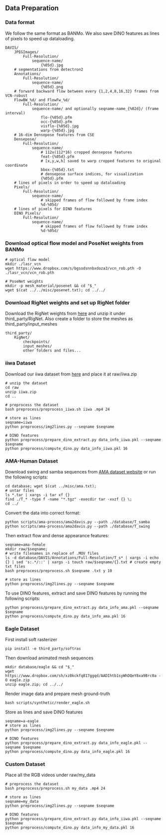 ## Data Preparation

### Data format
We follow the same format as BANMo. We also save DINO features as lines of pixels to speed up dataloading.

```
DAVIS/
    JPEGImages/
        Full-Resolution/
            sequence-name/
                {%05d}.jpg
    # segmentations from detectron2
    Annotations/
        Full-Resolution/
            sequence-name/
                {%05d}.png
    # forward backward flow between every {1,2,4,8,16,32} frames from VCN-robust
    FlowBW_%d/ and FlowFw_%d/ 
        Full-Resolution/
            sequence-name/ and optionally seqname-name_{%02d}/ (frame interval)
                flo-{%05d}.pfm
                occ-{%05d}.pfm
                visflo-{%05d}.jpg
                warp-{%05d}.jpg
    # 16-dim Densepose features from CSE
    Densepose/
        Full-Resolution/
            sequence-name/
                # 112x(112*16) cropped densepose features
                feat-{%05d}.pfm 
                # [x,y,w,h] saved to warp cropped features to original coordinate
                bbox-{%05d}.txt 
                # densepose surface indices, for visualization
                {%05d}.pfm 
    # lines of pixels in order to speed up dataloading
    Pixels/  
        Full-Resolution/
            sequence-name/
                # skipped frames of flow followed by frame index
                %d-%05d/ 
    # lines of pixels for DINO features
    DINO_Pixels/  
        Full-Resolution/
            sequence-name/
                # skipped frames of flow followed by frame index
                %d-%05d/ 
```


### Download optical flow model and PoseNet weights from BANMo
```
# optical flow model
mkdir ./lasr_vcn
wget https://www.dropbox.com/s/bgsodsnnbxdoza3/vcn_rob.pth -O ./lasr_vcn/vcn_rob.pth

# PoseNet weights
mkdir -p mesh_material/posenet && cd "$_"
wget $(cat ../../misc/posenet.txt); cd ../../
```

### Download RigNet weights and set up RigNet folder
Download the RigNet weights from [here](https://umass-my.sharepoint.com/personal/zhanxu_umass_edu/_layouts/15/onedrive.aspx?id=%2Fpersonal%2Fzhanxu%5Fumass%5Fedu%2FDocuments%2FBoxData%2Ftrained%5Fmodels%2Ezip&parent=%2Fpersonal%2Fzhanxu%5Fumass%5Fedu%2FDocuments%2FBoxData&ga=1) and unzip it under third_party/RigNet. Also create a folder to store the meshes as third_party/input_meshes
```
third_party/
    RigNet/
        checkpoints/
        input_meshes/
        other folders and files...
```

### iiwa Dataset
Download our iiwa dataset from [here](https://camm3d.github.io/) and place it at raw/iiwa.zip
```
# unzip the dataset
cd raw
unzip iiwa.zip
cd ..

# preprocess the dataset
bash preprocess/preprocess_iiwa.sh iiwa .mp4 24

# store as lines
seqname=iiwa
python preprocess/img2lines.py --seqname $seqname

# DINO features
python preprocess/prepare_dino_extract.py data_info_iiwa.pkl --seqname $seqname
python preprocess/compute_dino.py data_info_iiwa.pkl 16

```


### AMA-Human Dataset
Download swing and samba sequences from [AMA dataset website](https://people.csail.mit.edu/drdaniel/mesh_animation/) or 
run the following scripts:
```
cd database; wget $(cat ../misc/ama.txt);
# untar files
ls *.tar | xargs -i tar xf {}
find ./T_* -type f -name "*.tgz" -execdir tar -xvzf {} \;
cd ../
```
Convert the data into correct format:
```
python scripts/ama-process/ama2davis.py --path ./database/T_samba
python scripts/ama-process/ama2davis.py --path ./database/T_swing
```
Then extract flow and dense appearance features:
```
seqname=ama-female
mkdir raw/$seqname;
# write filenames in replace of .MOV files
ls -d database/DAVIS/Annotations/Full-Resolution/T_s* | xargs -i echo {} | sed 's:.*/::' | xargs -i touch raw/$seqname/{}.txt # create empty txt files
bash preprocess/preprocess.sh $seqname .txt y 10

# store as lines
python preprocess/img2lines.py --seqname $seqname 
```
To use DINO features, extract and save DINO features by running the following scripts:
```
python preprocess/prepare_dino_extract.py data_info_ama.pkl --seqname $seqname
python preprocess/compute_dino.py data_info_ama.pkl 16
```

### Eagle Dataset
First install soft rasterizer
```
pip install -e third_party/softras
```

Then download animated mesh sequences
```
mkdir database/eagle && cd "$_"
wget https://www.dropbox.com/sh/xz8kckfq817ggqd/AADIhtb1syWhDQeY8xa9Brc0a -O eagle.zip
unzip eagle.zip; cd ../../
```

Render image data and prepare mesh ground-truth
```
bash scripts/synthetic/render_eagle.sh
``` 

Store as lines and save DINO features
```
seqname=a-eagle
# store as lines
python preprocess/img2lines.py --seqname $seqname

# DINO features
python preprocess/prepare_dino_extract.py data_info_eagle.pkl --seqname $seqname
python preprocess/compute_dino.py data_info_eagle.pkl 16
```

### Custom Dataset
Place all the RGB videos under raw/my_data
```
# preprocess the dataset
bash preprocess/preprocess.sh my_data .mp4 24

# store as lines
seqname=my_data
python preprocess/img2lines.py --seqname $seqname

# DINO features
python preprocess/prepare_dino_extract.py data_info_iiwa.pkl --seqname $seqname
python preprocess/compute_dino.py data_info_my_data.pkl 16

```
